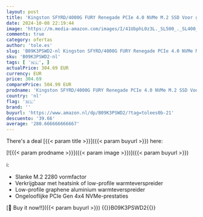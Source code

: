 ```yaml
---
layout: post
title: 'Kingston SFYRD/4000G FURY Renegade PCIe 4.0 NVMe M.2 SSD Voor gamers  enthousiastelingen en krachtige gebruikers 4TB Zwart'
date: 2024-10-08 22:19:44
image: 'https://m.media-amazon.com/images/I/41UbphL0z3L._SL500_._SL400_.jpg'
comments: true
category: ofertas
author: 'tole.es'
slug: 'B09K3PSWD2-nl Kingston SFYRD/4000G FURY Renegade PCIe 4.0 NVMe M.2 SSD...'
sku: 'B09K3PSWD2-nl'
tags: [ '🇳🇱', ]
actualPrice: 304.69 EUR
currency: EUR
price: 304.69
comparePrice: 504.99 EUR
prodname: 'Kingston SFYRD/4000G FURY Renegade PCIe 4.0 NVMe M.2 SSD Voor gamers  enthousiastelingen en krachtige gebruikers 4TB Zwart'
country: 'nl'
flag: '🇳🇱'
brand: ''
buyurl: 'https://www.amazon.nl/dp/B09K3PSWD2/?tag=tolees0b-21'
descuento: '39.66'
average: '280.666666666667'
---
```


There's a deal [{{< param title >}}]({{< param buyurl >}})  here:

[![{{< param prodname >}}]({{< param image >}})]({{< param buyurl >}})

ℹ️:

- Slanke M.2 2280 vormfactor
- Verkrijgbaar met heatsink of low-profile warmteverspreider
- Low-profile graphene aluminium warmteverspreider
- Ongelooflijke PCIe Gen 4x4 NVMe-prestaties

[🛒 Buy it now!!]({{< param buyurl >}})
{{<world>}}B09K3PSWD2{{</world>}}
